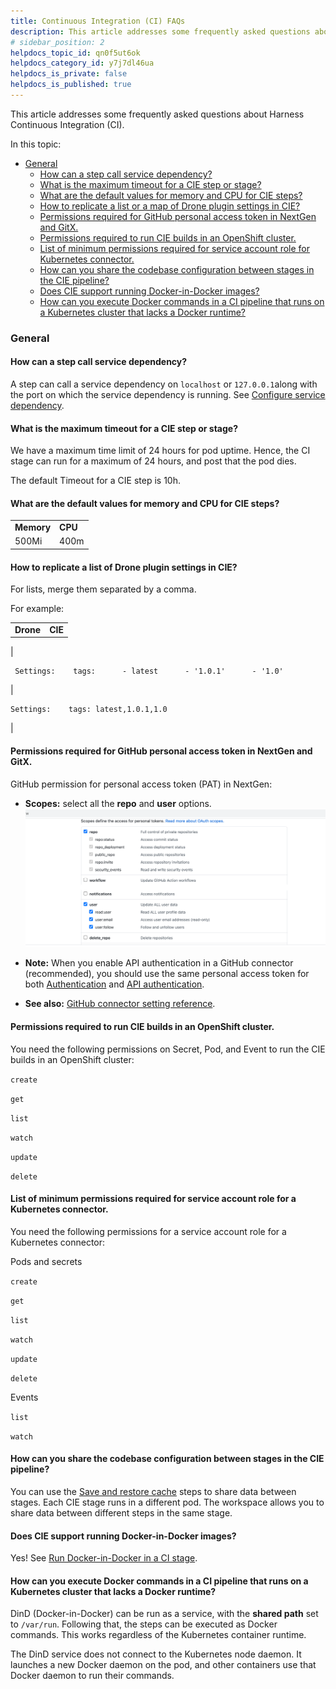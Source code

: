 ```yaml
---
title: Continuous Integration (CI) FAQs
description: This article addresses some frequently asked questions about Harness Continuous Integration (CI).
# sidebar_position: 2
helpdocs_topic_id: qn0f5ut6ok
helpdocs_category_id: y7j7dl46ua
helpdocs_is_private: false
helpdocs_is_published: true
---
```


This article addresses some frequently asked questions about Harness Continuous Integration (CI).

In this topic:

* [General](continuous-integration-ci-faqs.md#general)
	+ [How can a step call service dependency?](continuous-integration-ci-faqs.md#how-can-a-step-call-service-dependency)
	+ [What is the maximum timeout for a CIE step or stage?](continuous-integration-ci-faqs.md#what-is-the-maximum-timeout-for-a-cie-step-or-stage)
	+ [What are the default values for memory and CPU for CIE steps?](continuous-integration-ci-faqs.md#what-are-the-default-values-for-memory-and-cpu-for-cie-steps)
	+ [How to replicate a list or a map of Drone plugin settings in CIE?](continuous-integration-ci-faqs.md#how-to-replicate-a-list-or-a-map-of-drone-plugin-settings-in-cie)
	+ [Permissions required for GitHub personal access token in NextGen and GitX.](continuous-integration-ci-faqs.md#permissions-required-for-git-hub-personal-access-token-in-next-gen-and-git-x)
	+ [Permissions required to run CIE builds in an OpenShift cluster.](continuous-integration-ci-faqs.md#permissions-required-to-run-cie-builds-in-an-open-shift-cluster)
	+ [List of minimum permissions required for service account role for Kubernetes connector.](continuous-integration-ci-faqs.md#list-of-minimum-permissions-required-for-service-account-role-for-kubernetes-connector)
	+ [How can you share the codebase configuration between stages in the CIE pipeline?](continuous-integration-ci-faqs.md#how-can-you-share-the-codebase-configuration-between-stages-in-the-cie-pipeline)
	+ [Does CIE support running Docker-in-Docker images?](continuous-integration-ci-faqs.md#does-cie-support-running-docker-in-docker-images)
	+ [How can you execute Docker commands in a CI pipeline that runs on a Kubernetes cluster that lacks a Docker runtime?](continuous-integration-ci-faqs.md#how-can-you-execute-docker-commands-in-a-ci-pipeline-that-runs-on-a-kubernetes-cluster-that-lacks-a-docker-runtime)

### General

#### How can a step call service dependency?

A step can call a service dependency on `localhost` or `127.0.0.1`along with the port on which the service dependency is running. See [Configure service dependency](../../continuous-integration/ci-technical-reference/configure-service-dependency-step-settings.md).

#### What is the maximum timeout for a CIE step or stage?

We have a maximum time limit of 24 hours for pod uptime. Hence, the CI stage can run for a maximum of 24 hours, and post that the pod dies.

The default Timeout for a CIE step is 10h.

#### What are the default values for memory and CPU for CIE steps?



|  |  |
| --- | --- |
| **Memory** | **CPU** |
| 500Mi | 400m |

#### How to replicate a list of Drone plugin settings in CIE?

For lists, merge them separated by a comma.

For example:



|  |  |
| --- | --- |
| **Drone** | **CIE** |
| 
```
 Settings:    tags:      - latest      - '1.0.1'      - '1.0'
```
 | 
```
Settings:    tags: latest,1.0.1,1.0
```
 |

#### Permissions required for GitHub personal access token in NextGen and GitX.

GitHub permission for personal access token (PAT) in NextGen:

* **Scopes:** select all the **repo** and **user** options.
![](./static/continuous-integration-ci-faqs-20.png)

* **Note:** When you enable API authentication in a GitHub connector (recommended), you should use the same personal access token for both [Authentication](../../platform/7_Connectors/ref-source-repo-provider/git-hub-connector-settings-reference.md#password-personal-access-token) and [API authentication](../../platform/7_Connectors/ref-source-repo-provider/git-hub-connector-settings-reference.md#api-authentication).
* **See also:** [GitHub connector setting reference](../../platform/7_Connectors/ref-source-repo-provider/git-hub-connector-settings-reference.md).

#### Permissions required to run CIE builds in an OpenShift cluster.

You need the following permissions on Secret, Pod, and Event to run the CIE builds in an OpenShift cluster:

`create`

`get`

`list`

`watch`

`update`

`delete`

#### List of minimum permissions required for service account role for a Kubernetes connector.

You need the following permissions for a service account role for a Kubernetes connector:

Pods and secrets

`create`

`get`

`list`

`watch`

`update`

`delete`

Events

`list`

`watch`

#### How can you share the codebase configuration between stages in the CIE pipeline?

You can use the [Save and restore cache](../../continuous-integration/use-ci/caching-ci-data/saving-cache.md) steps to share data between stages. Each CIE stage runs in a different pod. The workspace allows you to share data between different steps in the same stage.

#### Does CIE support running Docker-in-Docker images?

Yes! See [Run Docker-in-Docker in a CI stage](../../continuous-integration/use-ci/run-ci-scripts/run-docker-in-docker-in-a-ci-stage.md).

#### How can you execute Docker commands in a CI pipeline that runs on a Kubernetes cluster that lacks a Docker runtime?

DinD (Docker-in-Docker) can be run as a service, with the **shared path** set to `/var/run`. Following that, the steps can be executed as Docker commands. This works regardless of the Kubernetes container runtime.

The DinD service does not connect to the Kubernetes node daemon. It launches a new Docker daemon on the pod, and other containers use that Docker daemon to run their commands.

